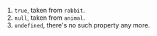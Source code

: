1. `true`, taken from `rabbit`.
2. `null`, taken from `animal`.
3. `undefined`, there's no such property any more.
